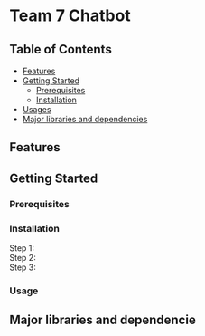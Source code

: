 # Team 7 Chatbot

## Table of Contents

- [Features](#features)
- [Getting Started](#getting-started)
  - [Prerequisites](#prerequisites)
  - [Installation](#installation)
- [Usages](#usage)
- [Major libraries and dependencies](#major-libraries-and-dependencie)

## Features

## Getting Started

### Prerequisites
  
### Installation

Step 1:  <br />
Step 2:  <br />
Step 3:  <br />

### Usage

## Major libraries and dependencie
